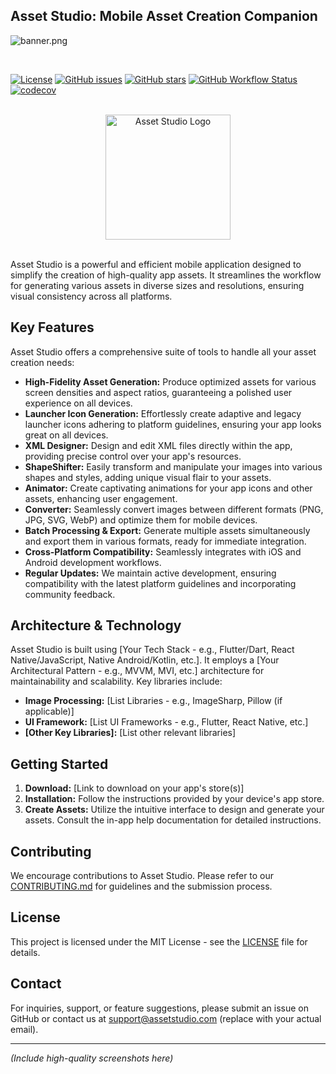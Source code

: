 ## Asset Studio: Mobile Asset Creation Companion

![banner.png](banner.png)

<br>

[![License](https://img.shields.io/badge/License-MIT-blue.svg)](LICENSE)
[![GitHub issues](https://img.shields.io/github/issues/YOUR_GITHUB_USERNAME/Asset-Studio.svg)](https://github.com/YOUR_GITHUB_USERNAME/Asset-Studio/issues)
[![GitHub stars](https://img.shields.io/github/stars/YOUR_GITHUB_USERNAME/Asset-Studio.svg)](https://github.com/YOUR_GITHUB_USERNAME/Asset-Studio/stargazers)
[![GitHub Workflow Status](https://github.com/YOUR_GITHUB_USERNAME/Asset-Studio/actions/workflows/main.yml/badge.svg)](https://github.com/YOUR_GITHUB_USERNAME/Asset-Studio/actions)
[![codecov](https://codecov.io/gh/YOUR_GITHUB_USERNAME/Asset-Studio/branch/main/graph/badge.svg?token=YOUR_CODECOV_TOKEN)](https://codecov.io/gh/YOUR_GITHUB_USERNAME/Asset-Studio)

<br>

<div align="center">
  <img src="logo.png" alt="Asset Studio Logo" width="200">  <!-- Adjust width as needed -->
</div>

<br>

Asset Studio is a powerful and efficient mobile application designed to simplify the creation of high-quality app assets. It streamlines the workflow for generating various assets in diverse sizes and resolutions, ensuring visual consistency across all platforms.

## Key Features

Asset Studio offers a comprehensive suite of tools to handle all your asset creation needs:

* **High-Fidelity Asset Generation:** Produce optimized assets for various screen densities and aspect ratios, guaranteeing a polished user experience on all devices.
* **Launcher Icon Generation:** Effortlessly create adaptive and legacy launcher icons adhering to platform guidelines, ensuring your app looks great on all devices.
* **XML Designer:**  Design and edit XML files directly within the app, providing precise control over your app's resources.
* **ShapeShifter:**  Easily transform and manipulate your images into various shapes and styles, adding unique visual flair to your assets.
* **Animator:** Create captivating animations for your app icons and other assets, enhancing user engagement.
* **Converter:**  Seamlessly convert images between different formats (PNG, JPG, SVG, WebP) and optimize them for mobile devices.
* **Batch Processing & Export:** Generate multiple assets simultaneously and export them in various formats, ready for immediate integration.
* **Cross-Platform Compatibility:** Seamlessly integrates with iOS and Android development workflows.
* **Regular Updates:** We maintain active development, ensuring compatibility with the latest platform guidelines and incorporating community feedback.


## Architecture & Technology

Asset Studio is built using [Your Tech Stack - e.g., Flutter/Dart, React Native/JavaScript, Native Android/Kotlin, etc.].  It employs a [Your Architectural Pattern - e.g., MVVM, MVI, etc.] architecture for maintainability and scalability.  Key libraries include:

* **Image Processing:** [List Libraries - e.g., ImageSharp, Pillow (if applicable)]
* **UI Framework:** [List UI Frameworks - e.g., Flutter, React Native, etc.]
* **[Other Key Libraries]:** [List other relevant libraries]


## Getting Started

1. **Download:** [Link to download on your app's store(s)]
2. **Installation:** Follow the instructions provided by your device's app store.
3. **Create Assets:** Utilize the intuitive interface to design and generate your assets. Consult the in-app help documentation for detailed instructions.


## Contributing

We encourage contributions to Asset Studio. Please refer to our [CONTRIBUTING.md](CONTRIBUTING.md) for guidelines and the submission process.


## License

This project is licensed under the MIT License - see the [LICENSE](LICENSE) file for details.


## Contact

For inquiries, support, or feature suggestions, please submit an issue on GitHub or contact us at support@assetstudio.com (replace with your actual email).


---

*(Include high-quality screenshots here)*